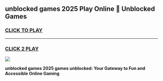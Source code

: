 
## unblocked games 2025 Play Online 👋 Unblocked Games
<h3>
<a href="https://premium.freeplayer.one?title=unblocked_games_2025&ref=19F">CLICK TO PLAY</a></h3>
<hr>

<h3>
<a href="https://premium.freeplayer.one?title=unblocked_games_2025&ref=19F">CLICK 2 PLAY</a>
  
</h3>

<a href="https://premium.freeplayer.one?title=unblocked_games_2025&ref=19F"><img src="https://clearcache.store/games.png"></a>


**unblocked games 2025 games unblocked: Your Gateway to Fun and Accessible Online Gaming**
